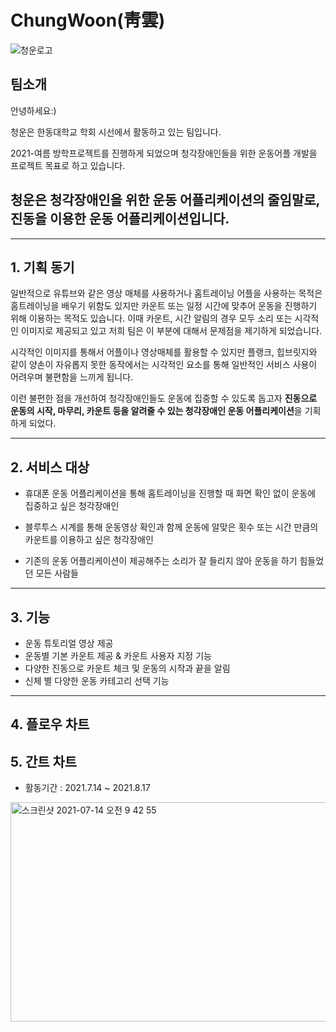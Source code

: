 # ChungWoon(靑雲)
![청운로고](https://user-images.githubusercontent.com/80326391/125541999-bf6cfc6f-2607-40ad-bcfb-53b5297184f8.png)
## 팀소개

안녕하세요:)


청운은 한동대학교 학회 시선에서 활동하고 있는 팀입니다.


2021-여름 방학프로젝트를 진행하게 되었으며 청각장애인들을 위한 운동어플 개발을 프로젝트 목표로 하고 있습니다.
## 청운은 청각장애인을 위한 운동 어플리케이션의 줄임말로, 진동을 이용한 운동 어플리케이션입니다.
- - - 
## 1. 기획 동기
일반적으로 유튜브와 같은 영상 매체를 사용하거나 홈트레이닝 어플을 사용하는 목적은 홈트레이닝을 배우기 위함도 있지만 카운트 또는 일정 시간에 맞추어 운동을 진행하기 위해 이용하는 목적도 있습니다. 이때 카운트, 시간 알림의 경우 모두 소리 또는 시각적인 이미지로 제공되고 있고 저희 팀은 이 부분에 대해서 문제점을 제기하게 되었습니다.



시각적인 이미지를 통해서 어플이나 영상매체를 활용할 수 있지만 플랭크, 힙브릿지와 같이 양손이 자유롭지 못한 동작에서는 시각적인 요소를 통해 일반적인 서비스 사용이 어려우며 불편함을 느끼게 됩니다.
  

이런 불편한 점을 개선하여 청각장애인들도 운동에 집중할 수 있도록 돕고자 **진동으로 운동의 시작, 마무리, 카운트 등을 알려줄 수 있는 청각장애인 운동 어플리케이션**을 기획하게 되었다.    
- - -
## 2. 서비스 대상
 * 휴대폰 운동 어플리케이션을 통해 홈트레이닝을 진행할 때 화면 확인 없이 운동에 집중하고 싶은 청각장애인

 * 블루투스 시계를 통해 운동영상 확인과 함께 운동에 알맞은 횟수 또는 시간 만큼의 카운트를 이용하고 싶은 청각장애인

 * 기존의 운동 어플리케이션이 제공해주는 소리가 잘 들리지 않아 운동을 하기 힘들었던 모든 사람들
- - -

## 3. 기능
* 운동 튜토리얼 영상 제공   
* 운동별 기본 카운트 제공 & 카운트 사용자 지정 기능   
* 다양한 진동으로 카운트 체크 및 운동의 시작과 끝을 알림   
* 신체 별 다양한 운동 카테고리 선택 기능   
---

## 4. 플로우 차트
## 5. 간트 차트

* 활동기간 : 2021.7.14 ~ 2021.8.17

<img width="1235" alt="스크린샷 2021-07-14 오전 9 42 55" src="https://user-images.githubusercontent.com/61608298/125543065-872e71e8-4438-46a5-a834-708dca0233cf.png" width="40%" height="30%">

